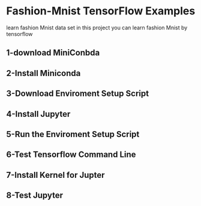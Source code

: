 # Fashion-Mnist TensorFlow Examples</h1>
learn fashion Mnist data set
in this project you can learn fashion Mnist by tensorflow
<h2/>1-download MiniConbda</h2>
<h2/>2-Install Miniconda</h2>
<h2/>3-Download Enviroment Setup Script</h2>
<h2/>4-Install Jupyter</h2>
 <h2/>5-Run the Enviroment Setup Script</h2>
 <h2/>6-Test Tensorflow Command Line</h2>
 <h2/>7-Install Kernel for Jupter</h2> 
 <h2/>8-Test Jupyter</h2>
